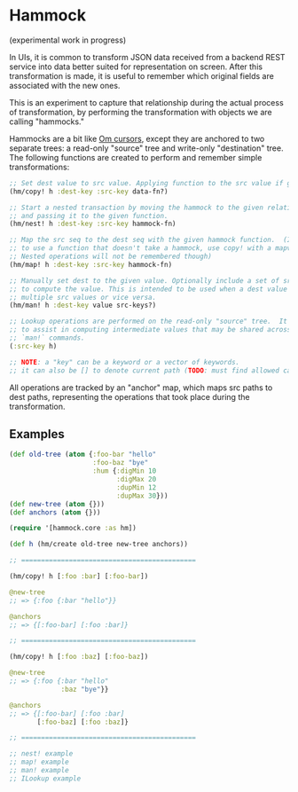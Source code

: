 # Hammock

(experimental work in progress)

In UIs, it is common to transform JSON data received from a backend REST
service into data better suited for representation on screen.  After this
transformation is made, it is useful to remember which original fields are
associated with the new ones.

This is an experiment to capture that relationship during the actual process of
transformation, by performing the transformation with objects we are calling
"hammocks."

Hammocks are a bit like [Om cursors], except they are anchored to two separate
trees: a read-only "source" tree and write-only "destination" tree. The
following functions are created to perform and remember simple transformations:

```clj
;; Set dest value to src value. Applying function to the src value if given.
(hm/copy! h :dest-key :src-key data-fn?)

;; Start a nested transaction by moving the hammock to the given relative keys,
;; and passing it to the given function.
(hm/nest! h :dest-key :src-key hammock-fn)

;; Map the src seq to the dest seq with the given hammock function.  (If you wish
;; to use a function that doesn't take a hammock, use copy! with a mapv function.
;; Nested operations will not be remembered though)
(hm/map! h :dest-key :src-key hammock-fn)

;; Manually set dest to the given value. Optionally include a set of src-keys used
;; to compute the value. This is intended to be used when a dest value depends on
;; multiple src values or vice versa.
(hm/man! h :dest-key value src-keys?)

;; Lookup operations are performed on the read-only "source" tree.  It is intended
;; to assist in computing intermediate values that may be shared across multiple
;; `man!` commands.
(:src-key h)

;; NOTE: a "key" can be a keyword or a vector of keywords.
;; it can also be [] to denote current path (TODO: must find allowed cases)
```

All operations are tracked by an "anchor" map, which maps src paths to dest
paths, representing the operations that took place during the transformation.

## Examples

```clj
(def old-tree (atom {:foo-bar "hello"
                     :foo-baz "bye"
                     :hum {:digMin 10
                           :digMax 20
                           :dupMin 12
                           :dupMax 30}))
(def new-tree (atom {}))
(def anchors (atom {}))

(require '[hammock.core :as hm])

(def h (hm/create old-tree new-tree anchors))

;; ============================================

(hm/copy! h [:foo :bar] [:foo-bar])

@new-tree
;; => {:foo {:bar "hello"}}

@anchors
;; => {[:foo-bar] [:foo :bar]}

;; ============================================

(hm/copy! h [:foo :baz] [:foo-baz])

@new-tree
;; => {:foo {:bar "hello"
             :baz "bye"}}

@anchors
;; => {[:foo-bar] [:foo :bar]
       [:foo-baz] [:foo :baz]}

;; ============================================

;; nest! example
;; map! example
;; man! example
;; ILookup example
```


[Om cursors]: https://github.com/swannodette/om/wiki/Cursors
